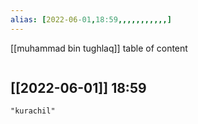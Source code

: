 ```yaml
---
alias: [2022-06-01,18:59,,,,,,,,,,,]
---
```

[[muhammad bin tughlaq]]
table of content
```toc
```

[[2022-06-01]] 18:59
- 
```query
"kurachil"
```